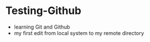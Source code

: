 # Testing-Github

- learning Git and Github
- my first edit from local system to my remote directory

